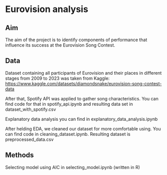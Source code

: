 # Eurovision analysis

## Aim

The aim of the project is to identify components of performance that influence its success at the Eurovision Song Contest.

## Data
Dataset containing all participants of Eurovision and their places in different stages from 2009 to 2023 was taken from Kaggle: https://www.kaggle.com/datasets/diamondsnake/eurovision-song-contest-data

After that, Spotify API was applied to gather song characteristics. You can find code for that in spotify_api.ipynb and resulting data set in dataset_with_spotify.csv

Explanatory data analysis you can find in explanatory_data_analysis.ipynb

After helding EDA, we cleaned our dataset for more comfortable using. You can find code in cleaning_dataset.ipynb. Resulting dataset is preprocessed_data.csv

## Methods 

Selecting model using AIC in selecting_model.ipynb (written in R)
